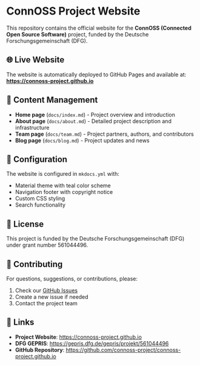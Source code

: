 # ConnOSS Project Website

This repository contains the official website for the **ConnOSS (Connected Open Source Software)** project, funded by the Deutsche Forschungsgemeinschaft (DFG).

## 🌐 Live Website

The website is automatically deployed to GitHub Pages and available at:
**https://connoss-project.github.io**

## 📝 Content Management

- **Home page** (`docs/index.md`) - Project overview and introduction
- **About page** (`docs/about.md`) - Detailed project description and infrastructure
- **Team page** (`docs/team.md`) - Project partners, authors, and contributors
- **Blog page** (`docs/blog.md`) - Project updates and news

## 🔧 Configuration

The website is configured in `mkdocs.yml` with:
- Material theme with teal color scheme
- Navigation footer with copyright notice
- Custom CSS styling
- Search functionality

## 📄 License

This project is funded by the Deutsche Forschungsgemeinschaft (DFG) under grant number 561044496.

## 🤝 Contributing

For questions, suggestions, or contributions, please:
1. Check our [GitHub Issues](https://github.com/connoss-project/connoss-project.github.io/issues)
2. Create a new issue if needed
3. Contact the project team

## 🔗 Links

- **Project Website**: https://connoss-project.github.io
- **DFG GEPRIS**: https://gepris.dfg.de/gepris/projekt/561044496
- **GitHub Repository**: https://github.com/connoss-project/connoss-project.github.io
